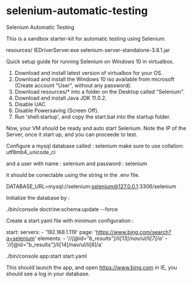# selenium-automatic-testing
Selenium Automatic Testing

This is a sandbox starter-kit for automatic testing using Selenium.

resources/
    IEDriverServer.exe
    selenium-server-standalone-3.8.1.jar

Quick setup guide for running Selenium on Windows 10 in virtualbox.

1. Download and install latest version of virtualbox for your OS.
2. Download and install the Windows 10 iso available from microsoft (Create account "User", without any password).
3. Download resources/* into a folder on the Desktop called "Selenium".
4. Download and install Java JDK 11.0.2.
5. Disable UAC
6. Disable Powersaving (Screen Off).
7. Run 'shell:startup', and copy the start.bat into the startup folder.

Now, your VM should be ready and auto start Selenium. Note the IP of the Server, once it start up, and you can proceede to test.

Configure a mysql database called : selenium
make sure to use collation: utf8mb4_unicode_ci

and a user with name : selenium
and password : selenium

it should be conectable using the string in the .env file.

DATABASE_URL=mysql://selenium:selenium@127.0.0.1:3306/selenium

Initialize the database by :

./bin/console doctrine:schema:update --force

Create a start.yaml file with minimum configuration :

start:
    servers:
        - '192.168.1.119'
    page: 'https://www.bing.com/search?q=selenium'
    elements: 
        - '//*[@id="b_results"]/li[13]/nav/ul/li[7]/a'
        - '//*[@id="b_results"]/li[14]/nav/ul/li[8]/a'

./bin/console app:start start.yaml

This should launch the app, and open https://www.bing.com in IE, you should see a log in your database.

